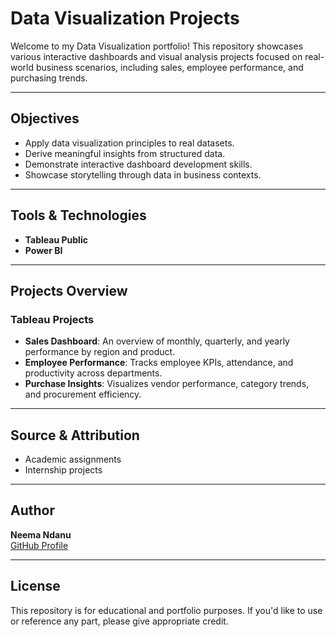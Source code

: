 # Data Visualization Projects

Welcome to my Data Visualization portfolio! This repository showcases various interactive dashboards and visual analysis projects focused on real-world business scenarios, including sales, employee performance, and purchasing trends.

---

##  Objectives

- Apply data visualization principles to real datasets.
- Derive meaningful insights from structured data.
- Demonstrate interactive dashboard development skills.
- Showcase storytelling through data in business contexts.

---

## Tools & Technologies

- **Tableau Public**
- **Power BI**

---

## Projects Overview

### **Tableau Projects**
- **Sales Dashboard**: An overview of monthly, quarterly, and yearly performance by region and product.
- **Employee Performance**: Tracks employee KPIs, attendance, and productivity across departments.
- **Purchase Insights**: Visualizes vendor performance, category trends, and procurement efficiency.

---

## Source & Attribution

- Academic assignments 
- Internship projects 


---

## Author

**Neema Ndanu**  
[GitHub Profile](https://github.com/NeemaNdanu)

---

## License

This repository is for educational and portfolio purposes. If you'd like to use or reference any part, please give appropriate credit.

